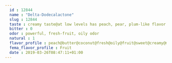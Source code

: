 ```yaml
---
  id : 12844
  name : "Delta-Dodecalactone"
  slug : 12844
  taste : creamy taste@at low levels has peach, pear, plum-like flavor
  bitter : 0
  odor : powerful, fresh-fruit, oily odor
  natural : 1
  flavor_profile : peach@butter@coconut@fresh@oily@fruit@sweet@creamy@metallic@buttery@cheese
  fema_flavor_profile : Fruit
  date : 2019-03-26T08:47:11+01:00
---
```



